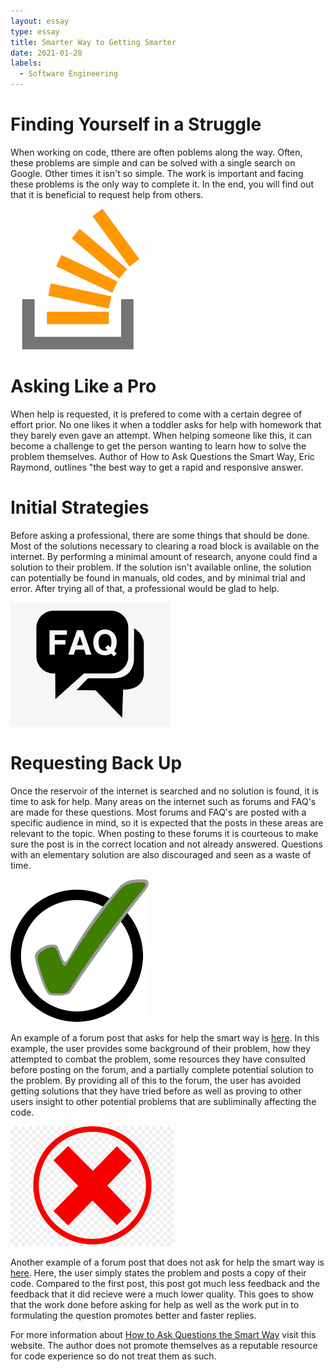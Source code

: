 ```yaml
---
layout: essay
type: essay
title: Smarter Way to Getting Smarter
date: 2021-01-28
labels:
  - Software Engineering
---
```

# Finding Yourself in a Struggle
When working on code, tthere are often poblems along the way. Often, these problems are simple and can be solved with a single search on Google. Other times it isn't so simple. The work is important and facing these problems is the only way to complete it. In the end, you will find out that it is beneficial to request help from others.

<img class = "ui small right floated rounded image" src = "../images/StackOverflowLogo.png">

# Asking Like a Pro
When help is requested, it is prefered to come with a certain degree of effort prior. No one likes it when a toddler asks for help with homework that they barely even gave an attempt. When helping someone like this, it can become a challenge to get the person wanting to learn how to solve the problem themselves. Author of How to Ask Questions the Smart Way, Eric Raymond, outlines "the best way to get a rapid and responsive answer.

# Initial Strategies
Before asking a professional, there are some things that should be done. Most of the solutions necessary to clearing a road block is available on the internet. By performing a minimal amount of research, anyone could find a solution to their problem. If the solution isn't available online, the solution can potentially be found in manuals, old codes, and by minimal trial and error. After trying all of that, a professional would be glad to help.

<img class = "ui small left floated rounded image" src = "../images/FAQLogo.png">

# Requesting Back Up
Once the reservoir of the internet is searched and no solution is found, it is time to ask for help. Many areas on the internet such as forums and FAQ's are made for these questions. Most forums and FAQ's are posted with a specific audience in mind, so it is expected that the posts in these areas are relevant to the topic. When posting to these forums it is courteous to make sure the post is in the correct location and not already answered. Questions with an elementary solution are also discouraged and seen as a waste of time.

<img class = "ui tiny left floated circular image" src = "../images/CheckMark.png">

An example of a forum post that asks for help the smart way is [here](https://stackoverflow.com/questions/17655206/configure-build-system-to-be-automatically-chosen-based-on-file-extension). In this example, the user provides some background of their problem, how they attempted to combat the problem, some resources they have consulted before posting on the forum, and a partially complete potential solution to the problem. By providing all of this to the forum, the user has avoided getting solutions that they have tried before as well as proving to other users insight to other potential problems that are subliminally affecting the code.

<img class = "ui tiny left floated circular image" src = "../images/RedX.png">

Another example of a forum post that does not ask for help the smart way is [here](https://stackoverflow.com/questions/16961521/facebook-3-0-android-second-login-attempt-returns-session-state-closed). Here, the user simply states the problem and posts a copy of their code. Compared to the first post, this post got much less feedback and the feedback that it did recieve were a much lower quality. This goes to show that the work done before asking for help as well as the work put in to formulating the question promotes better and faster replies.

For more information about [How to Ask Questions the Smart Way](http://www.catb.org/esr/faqs/smart-questions.html#before) visit this website. The author does not promote themselves as a reputable resource for code experience so do not treat them as such.
